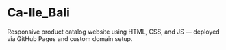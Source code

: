 # Ca-lle_Bali
Responsive product catalog website using HTML, CSS, and JS — deployed via GitHub Pages and custom domain setup.
